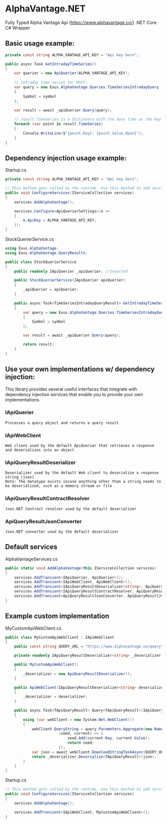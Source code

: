 # AlphaVantage.NET
Fully Typed Alpha Vantage Api (https://www.alphavantage.co/) .NET Core C# Wrapper

## Basic usage example: 

```csharp
private const string ALPHA_VANTAGE_API_KEY = "Api key here";
```
```csharp
public async Task GetIntradayTimeSeries()
{
    var querier = new ApiQuerier(ALPHA_VANTAGE_API_KEY);
    
    // Intraday time series for MSFT:
    var query = new Exus.AlphaVantage.Queries.TimeSeriesIntradayQuery
    {
        Symbol = symbol
    };

    var result = await _apiQuerier.Query(query);
    
    // result.TimeSeries is a dictionary with the date time as the key
    foreach (var point in result.TimeSeries)
    {
        Console.WriteLine($"{point.Key}: {point.Value.Open}");
    }
}
```

## Dependency injection usage example: 

Startup.cs
```csharp
private const string ALPHA_VANTAGE_API_KEY = "Api key here";
```
```csharp
// This method gets called by the runtime. Use this method to add services to the container.
public void ConfigureServices(IServiceCollection services)
{
    services.AddAlphaVantage();

    services.Configure<ApiQuerierSettings>(o =>
    {
        o.ApiKey = ALPHA_VANTAGE_API_KEY;
    });
}
```

StockQuerierService.cs
```csharp
using Exus.AlphaVantage;
using Exus.AlphaVantage.QueryResults;

public class StockQuerierService
{
    public readonly IApiQuerier _apiQuerier; //Injected

    public StockQuerierService(IApiQuerier apiQuerier)
    {
        _apiQuerier = apiQuerier;
    }

    public async Task<TimeSeriesIntradayQueryResult> GetIntradayTimeSeries(string symbol)
    {
        var query = new Exus.AlphaVantage.Queries.TimeSeriesIntradayQuery
        {
            Symbol = symbol
        };

        var result = await _apiQuerier.Query(query);

        return result;
    }
}
```
 
## Use your own implementations w/ dependency injection: 
This library provides several useful interfaces that integrate with dependency injection services that enable you to provide your own implementations.

### IApiQuerier
    Processes a query object and returns a query result
### IApiWebClient
    Web client used by the default ApiQuerier that retrieves a response and deserializes into an object
### IApiQueryResultDeserializer<TDataType>
    Deserializer used by the default Web client to deserialize a response string (json)
    Note: The datatype exists incase anything other than a string needs to be deserialized, such as a memory stream or file
### IApiQueryResultContractResolver
    Json.NET Contract resolver used by the default deserializer
### ApiQueryResultJsonConverter
    Json.NET converter used by the default deserializer
    
## Default services

AlphaVantageServices.cs
```csharp
public static void AddAlphaVantage(this IServiceCollection services)
{
    services.AddTransient<IApiQuerier, ApiQuerier>();
    services.AddTransient<IApiWebClient, ApiWebClient>();
    services.AddTransient<IApiQueryResultDeserializer<string>, ApiQueryResultDeserializer>();
    services.AddTransient<IApiQueryResultContractResolver, ApiQueryResultContractResolver>();
    services.AddTransient<ApiQueryResultJsonConverter, ApiQueryResultJsonConverter>();
}
```

## Example custom implementation
MyCustomApiWebClient.cs
```csharp
public class MyCustomApiWebClient : IApiWebClient
{ 
    public const string QUERY_URL = "https://www.alphavantage.co/query";

    private readonly IApiQueryResultDeserializer<string> _deserializer;

    public MyCustomApiWebClient()
    {
        _deserializer = new ApiQueryResultDeserializer();
    }

    public ApiWebClient(IApiQueryResultDeserializer<string> deserializer)
    {
        _deserializer = deserializer;
    }

    public async Task<TApiQueryResult> Query<TApiQueryResult>(IApiQuery<TApiQueryResult> query)
    {
        using (var webClient = new System.Net.WebClient())
        {
            webClient.QueryString = query.Parameters.Aggregate(new NameValueCollection(),
                        (seed, current) => {
                            seed.Add(current.Key, current.Value);
                            return seed;
                        });
            var json = await webClient.DownloadStringTaskAsync(QUERY_URL);
            return _deserializer.Deserialize<TApiQueryResult>(json);
        }    
    }
}
```

Startup.cs
```csharp
// This method gets called by the runtime. Use this method to add services to the container.
public void ConfigureServices(IServiceCollection services)
{
    services.AddAlphaVantage();

    services.AddTransient<IApiWebClient, MyCustomApiWebClient>();
}
```
